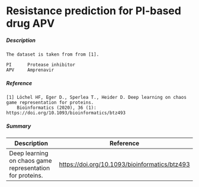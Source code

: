 # Resistance prediction for PI-based drug APV

##### Description

    The dataset is taken from from [1]. 
    
    PI      Protease inhibitor
    APV     Amprenavir

##### Reference

    [1] Löchel HF, Eger D., Sperlea T., Heider D. Deep learning on chaos game representation for proteins.
        Bioinformatics (2020), 36 (1): https://doi.org/10.1093/bioinformatics/btz493
             
##### Summary
 
| Description                                              | Reference                                     |
|----------------------------------------------------------|-----------------------------------------------|
| Deep learning on chaos game representation for proteins. | https://doi.org/10.1093/bioinformatics/btz493 |

   